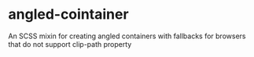 # angled-cointainer
An SCSS mixin for creating angled containers with fallbacks for browsers that do not support clip-path property
